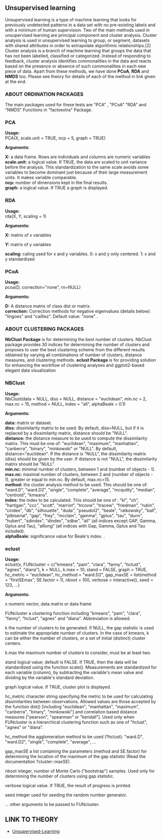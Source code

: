 ## Unsupervised learning

Unsupervised learning is a type of machine learning that looks for previously undetected patterns in a data set with no pre-existing labels and with a minimum of human supervision.
Two of the main methods used in unsupervised learning are principal component and cluster analysis. Cluster analysis is used in unsupervised learning to group, or segment, datasets with shared attributes in order to extrapolate algorithmic relationships.[2] Cluster analysis is a branch of machine learning that groups the data that has not been labelled, classified or categorized. Instead of responding to feedback, cluster analysis identifies commonalities in the data and reacts based on the presence or absence of such commonalities in each new piece of data.
Apart from these methods, we have done **PCoA**, **RDA** and **NMDS** too.
Please see theory for details of each of the method in link given at the end.

### ABOUT ORDINATION PACKAGES

The main packages used for these tests are "PCA" , "PCoA" "RDA" and "NMDS" Functions in "factoextra" Package. 
 
 
 ### PCA
 
 **Usage:**<br/>
 PCA(X, scale.unit = TRUE, ncp = 5, graph = TRUE)

 **Arguments:**<br/>

**X:** a data frame. Rows are individuals and columns are numeric variables<br/>
**scale.unit:** a logical value. If TRUE, the data are scaled to unit variance before the analysis. This standardization to the same scale avoids some variables to become dominant just because of their large measurement units. It makes variable comparable.<br/>
**ncp:** number of dimensions kept in the final results.<br/>
**graph:** a logical value. If TRUE a graph is displayed.<br/>


### RDA

**Usage:**<br/>
rda(X, Y, scaling = 1)


 **Arguments:**<br/>
 
 **X:** matrix of x variables

**Y:**  matrix of y variables

**scaling:** caling used for x and y variables. 0: x and y only centered. 1: x and y standardized


### PCoA

**Usage:**<br/>
pcoa(D, correction="none", rn=NULL)


 **Arguments:**<br/>

**D:** A distance matrix of class dist or matrix.<br/>
**correction:** Correction methods for negative eigenvalues (details below): "lingoes" and "cailliez". Default value: "none" . <br/>



### ABOUT CLUSTERING PACKAGES

**NbClust Package** is for determining the best number of clusters. NbClust package provides 30 indices for determining the number of clusters and proposes to user the best clustering scheme from the different results obtained by varying all combinations of number of clusters, distance measures, and clustering methods.
**eclust Package** is for providing solution for enhancing the workflow of clustering analyses and ggplot2-based elegant data visualization


### NBClust


**Usage:**<br/>
NbClust(data = NULL, diss = NULL, distance = "euclidean", min.nc = 2, max.nc = 15, 
method = NULL, index = "all", alphaBeale = 0.1)

 **Arguments:**<br/>

**data:** matrix or dataset.<br/>
**diss:** dissimilarity matrix to be used. By default, diss=NULL, but if it is replaced by a dissimilarity matrix, distance should be "NULL".<br/>
**distance:** the distance measure to be used to compute the dissimilarity matrix. This must be one of: "euclidean", "maximum", "manhattan", "canberra", "binary", "minkowski" or "NULL". By default, distance="euclidean". If the distance is "NULL", the dissimilarity matrix (diss) should be given by the user. If distance is not "NULL", the dissimilarity matrix should be "NULL".<br/>
**min.nc:** minimal number of clusters, between 1 and (number of objects - 1).<br/>
**max.nc:** maximal number of clusters, between 2 and (number of objects - 1), greater or equal to min.nc. By default, max.nc=15.<br/>
**method:** the cluster analysis method to be used. This should be one of: "ward.D", "ward.D2", "single", "complete", "average", "mcquitty", "median", "centroid", "kmeans".<br/>
**index:** the index to be calculated. This should be one of : "kl", "ch", "hartigan", "ccc", "scott", "marriot", "trcovw", "tracew", "friedman", "rubin", "cindex", "db", "silhouette", "duda", "pseudot2", "beale", "ratkowsky", "ball", "ptbiserial", "gap", "frey", "mcclain", "gamma", "gplus", "tau", "dunn", "hubert", "sdindex", "dindex", "sdbw", "all" (all indices except GAP, Gamma, Gplus and Tau), "alllong" (all indices with Gap, Gamma, Gplus and Tau included).<br/>
**alphaBeale:** significance value for Beale's index. . <br/>


### eclust


**Usage:**<br/>
eclust(x, FUNcluster = c("kmeans", "pam", "clara", "fanny", "hclust", "agnes",
  "diana"), k = NULL, k.max = 10, stand = FALSE, graph = TRUE,
  hc_metric = "euclidean", hc_method = "ward.D2", gap_maxSE = list(method
  = "firstSEmax", SE.factor = 1), nboot = 100, verbose = interactive(),
  seed = 123, ...)

**Arguments:**<br/>

x
numeric vector, data matrix or data frame

FUNcluster
a clustering function including "kmeans", "pam", "clara", "fanny", "hclust", "agnes" and "diana". Abbreviation is allowed.

k
the number of clusters to be generated. If NULL, the gap statistic is used to estimate the appropriate number of clusters. In the case of kmeans, k can be either the number of clusters, or a set of initial (distinct) cluster centers.

k.max
the maximum number of clusters to consider, must be at least two.

stand
logical value; default is FALSE. If TRUE, then the data will be standardized using the function scale(). Measurements are standardized for each variable (column), by subtracting the variable's mean value and dividing by the variable's standard deviation.

graph
logical value. If TRUE, cluster plot is displayed.

hc_metric
character string specifying the metric to be used for calculating dissimilarities between observations. Allowed values are those accepted by the function dist() [including "euclidean", "manhattan", "maximum", "canberra", "binary", "minkowski"] and correlation based distance measures ["pearson", "spearman" or "kendall"]. Used only when FUNcluster is a hierarchical clustering function such as one of "hclust", "agnes" or "diana".

hc_method
the agglomeration method to be used (?hclust): "ward.D", "ward.D2", "single", "complete", "average", ...

gap_maxSE
a list containing the parameters (method and SE.factor) for determining the location of the maximum of the gap statistic (Read the documentation ?cluster::maxSE).

nboot
integer, number of Monte Carlo ("bootstrap") samples. Used only for determining the number of clusters using gap statistic.

verbose
logical value. If TRUE, the result of progress is printed.

seed
integer used for seeding the random number generator.

...
other arguments to be passed to FUNcluster.
## LINK TO THEORY
* [Unsupervised-Learning](https://github.com/Rizvix0/Statistical-Methods-and-Machine-Learning-in-R/wiki/Unsupervised-Learning)

